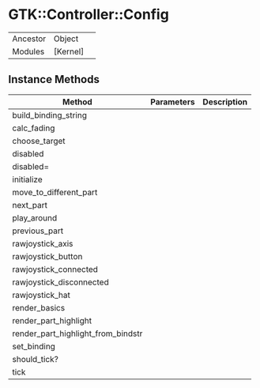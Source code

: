 # GTK::Controller::Config
|  |  |  |
| --- | --- | --- |
| Ancestor | Object |
| Modules | [Kernel] |


## Instance Methods

| Method | Parameters | Description |
| --- | --- | --- |
| build_binding_string |  |  |
| calc_fading |  |  |
| choose_target |  |  |
| disabled |  |  |
| disabled= |  |  |
| initialize |  |  |
| move_to_different_part |  |  |
| next_part |  |  |
| play_around |  |  |
| previous_part |  |  |
| rawjoystick_axis |  |  |
| rawjoystick_button |  |  |
| rawjoystick_connected |  |  |
| rawjoystick_disconnected |  |  |
| rawjoystick_hat |  |  |
| render_basics |  |  |
| render_part_highlight |  |  |
| render_part_highlight_from_bindstr |  |  |
| set_binding |  |  |
| should_tick? |  |  |
| tick |  |  |
